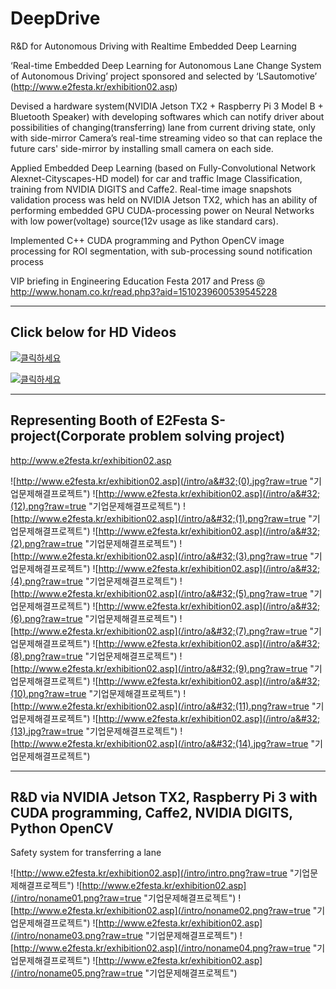 # DeepDrive

R&D for Autonomous Driving with Realtime Embedded Deep Learning

‘Real-time Embedded Deep Learning for Autonomous Lane Change System of Autonomous Driving’ project sponsored and selected by ‘LSautomotive’ (http://www.e2festa.kr/exhibition02.asp)

Devised a hardware system(NVIDIA Jetson TX2 + Raspberry Pi 3 Model B + Bluetooth Speaker) with developing softwares which can notify driver about possibilities of changing(transferring) lane from current driving state, only with side-mirror Camera’s real-time streaming video so that can replace the future cars' side-mirror by installing small camera on each side.

Applied Embedded Deep Learning (based on Fully-Convolutional Network Alexnet-Cityscapes-HD model) for car and traffic Image Classification, training from NVIDIA DIGITS and Caffe2. Real-time image snapshots validation process was held on NVIDIA Jetson TX2, which has an ability of performing embedded GPU CUDA-processing power on Neural Networks with low power(voltage) source(12v usage as like standard cars).

Implemented C++ CUDA programming and Python OpenCV image processing for ROI segmentation, with sub-processing sound notification process

VIP briefing in Engineering Education Festa 2017 and Press @ http://www.honam.co.kr/read.php3?aid=1510239600539545228

* * *
## Click below for HD Videos

[![클릭하세요](http://i3.ytimg.com/vi/4_7ZRNkw2hg/hqdefault.jpg)](https://youtu.be/4_7ZRNkw2hg)

[![클릭하세요](http://i3.ytimg.com/vi/P0lvpdoHX4I/hqdefault.jpg)](https://youtu.be/P0lvpdoHX4I)

* * *
## Representing Booth of E2Festa S-project(Corporate problem solving project)
http://www.e2festa.kr/exhibition02.asp


![http://www.e2festa.kr/exhibition02.asp](/intro/a&#32;(0).jpg?raw=true "기업문제해결프로젝트")
![http://www.e2festa.kr/exhibition02.asp](/intro/a&#32;(12).png?raw=true "기업문제해결프로젝트")
![http://www.e2festa.kr/exhibition02.asp](/intro/a&#32;(1).png?raw=true "기업문제해결프로젝트")
![http://www.e2festa.kr/exhibition02.asp](/intro/a&#32;(2).png?raw=true "기업문제해결프로젝트")
![http://www.e2festa.kr/exhibition02.asp](/intro/a&#32;(3).png?raw=true "기업문제해결프로젝트")
![http://www.e2festa.kr/exhibition02.asp](/intro/a&#32;(4).png?raw=true "기업문제해결프로젝트")
![http://www.e2festa.kr/exhibition02.asp](/intro/a&#32;(5).png?raw=true "기업문제해결프로젝트")
![http://www.e2festa.kr/exhibition02.asp](/intro/a&#32;(6).png?raw=true "기업문제해결프로젝트")
![http://www.e2festa.kr/exhibition02.asp](/intro/a&#32;(7).png?raw=true "기업문제해결프로젝트")
![http://www.e2festa.kr/exhibition02.asp](/intro/a&#32;(8).png?raw=true "기업문제해결프로젝트")
![http://www.e2festa.kr/exhibition02.asp](/intro/a&#32;(9).png?raw=true "기업문제해결프로젝트")
![http://www.e2festa.kr/exhibition02.asp](/intro/a&#32;(10).png?raw=true "기업문제해결프로젝트")
![http://www.e2festa.kr/exhibition02.asp](/intro/a&#32;(11).png?raw=true "기업문제해결프로젝트")
![http://www.e2festa.kr/exhibition02.asp](/intro/a&#32;(13).jpg?raw=true "기업문제해결프로젝트")
![http://www.e2festa.kr/exhibition02.asp](/intro/a&#32;(14).jpg?raw=true "기업문제해결프로젝트")

* * *
## R&D via NVIDIA Jetson TX2, Raspberry Pi 3 with CUDA programming, Caffe2, NVIDIA DIGITS, Python OpenCV

Safety system for transferring a lane

![http://www.e2festa.kr/exhibition02.asp](/intro/intro.png?raw=true "기업문제해결프로젝트")
![http://www.e2festa.kr/exhibition02.asp](/intro/noname01.png?raw=true "기업문제해결프로젝트")
![http://www.e2festa.kr/exhibition02.asp](/intro/noname02.png?raw=true "기업문제해결프로젝트")
![http://www.e2festa.kr/exhibition02.asp](/intro/noname03.png?raw=true "기업문제해결프로젝트")
![http://www.e2festa.kr/exhibition02.asp](/intro/noname04.png?raw=true "기업문제해결프로젝트")
![http://www.e2festa.kr/exhibition02.asp](/intro/noname05.png?raw=true "기업문제해결프로젝트")




